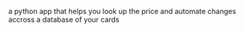 a python app that helps you look up the price and automate 
changes accross a database of your cards